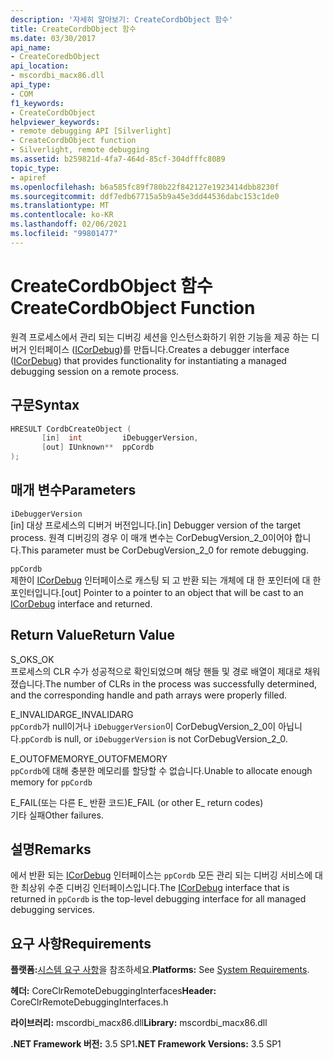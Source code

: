 ```yaml
---
description: '자세히 알아보기: CreateCordbObject 함수'
title: CreateCordbObject 함수
ms.date: 03/30/2017
api_name:
- CreateCoredbObject
api_location:
- mscordbi_macx86.dll
api_type:
- COM
f1_keywords:
- CreateCordbObject
helpviewer_keywords:
- remote debugging API [Silverlight]
- CreateCordbObject function
- Silverlight, remote debugging
ms.assetid: b259821d-4fa7-464d-85cf-304dfffc8089
topic_type:
- apiref
ms.openlocfilehash: b6a585fc89f780b22f842127e1923414dbb8230f
ms.sourcegitcommit: ddf7edb67715a5b9a45e3dd44536dabc153c1de0
ms.translationtype: MT
ms.contentlocale: ko-KR
ms.lasthandoff: 02/06/2021
ms.locfileid: "99801477"
---
```

# <a name="createcordbobject-function"></a><span data-ttu-id="ed6c9-103">CreateCordbObject 함수</span><span class="sxs-lookup"><span data-stu-id="ed6c9-103">CreateCordbObject Function</span></span>

<span data-ttu-id="ed6c9-104">원격 프로세스에서 관리 되는 디버깅 세션을 인스턴스화하기 위한 기능을 제공 하는 디버거 인터페이스 ([ICorDebug](icordebug-interface.md))를 만듭니다.</span><span class="sxs-lookup"><span data-stu-id="ed6c9-104">Creates a debugger interface ([ICorDebug](icordebug-interface.md)) that provides functionality for instantiating a managed debugging session on a remote process.</span></span>  
  
## <a name="syntax"></a><span data-ttu-id="ed6c9-105">구문</span><span class="sxs-lookup"><span data-stu-id="ed6c9-105">Syntax</span></span>  
  
```cpp  
HRESULT CordbCreateObject (  
       [in]  int         iDebuggerVersion,
       [out] IUnknown**  ppCordb  
);  
```  
  
## <a name="parameters"></a><span data-ttu-id="ed6c9-106">매개 변수</span><span class="sxs-lookup"><span data-stu-id="ed6c9-106">Parameters</span></span>  

 `iDebuggerVersion`  
 <span data-ttu-id="ed6c9-107">[in] 대상 프로세스의 디버거 버전입니다.</span><span class="sxs-lookup"><span data-stu-id="ed6c9-107">[in] Debugger version of the target process.</span></span> <span data-ttu-id="ed6c9-108">원격 디버깅의 경우 이 매개 변수는 CorDebugVersion_2_0이어야 합니다.</span><span class="sxs-lookup"><span data-stu-id="ed6c9-108">This parameter must be CorDebugVersion_2_0 for remote debugging.</span></span>  
  
 `ppCordb`  
 <span data-ttu-id="ed6c9-109">제한이 [ICorDebug](icordebug-interface.md) 인터페이스로 캐스팅 되 고 반환 되는 개체에 대 한 포인터에 대 한 포인터입니다.</span><span class="sxs-lookup"><span data-stu-id="ed6c9-109">[out] Pointer to a pointer to an object that will be cast to an [ICorDebug](icordebug-interface.md) interface and returned.</span></span>  
  
## <a name="return-value"></a><span data-ttu-id="ed6c9-110">Return Value</span><span class="sxs-lookup"><span data-stu-id="ed6c9-110">Return Value</span></span>  

 <span data-ttu-id="ed6c9-111">S_OK</span><span class="sxs-lookup"><span data-stu-id="ed6c9-111">S_OK</span></span>  
 <span data-ttu-id="ed6c9-112">프로세스의 CLR 수가 성공적으로 확인되었으며 해당 핸들 및 경로 배열이 제대로 채워졌습니다.</span><span class="sxs-lookup"><span data-stu-id="ed6c9-112">The number of CLRs in the process was successfully determined, and the corresponding handle and path arrays were properly filled.</span></span>  
  
 <span data-ttu-id="ed6c9-113">E_INVALIDARG</span><span class="sxs-lookup"><span data-stu-id="ed6c9-113">E_INVALIDARG</span></span>  
 <span data-ttu-id="ed6c9-114">`ppCordb`가 null이거나 `iDebuggerVersion`이 CorDebugVersion_2_0이 아닙니다.</span><span class="sxs-lookup"><span data-stu-id="ed6c9-114">`ppCordb` is null, or `iDebuggerVersion` is not CorDebugVersion_2_0.</span></span>  
  
 <span data-ttu-id="ed6c9-115">E_OUTOFMEMORY</span><span class="sxs-lookup"><span data-stu-id="ed6c9-115">E_OUTOFMEMORY</span></span>  
 <span data-ttu-id="ed6c9-116">`ppCordb`에 대해 충분한 메모리를 할당할 수 없습니다.</span><span class="sxs-lookup"><span data-stu-id="ed6c9-116">Unable to allocate enough memory for `ppCordb`</span></span>  
  
 <span data-ttu-id="ed6c9-117">E_FAIL(또는 다른 E_ 반환 코드)</span><span class="sxs-lookup"><span data-stu-id="ed6c9-117">E_FAIL (or other E_ return codes)</span></span>  
 <span data-ttu-id="ed6c9-118">기타 실패</span><span class="sxs-lookup"><span data-stu-id="ed6c9-118">Other failures.</span></span>  
  
## <a name="remarks"></a><span data-ttu-id="ed6c9-119">설명</span><span class="sxs-lookup"><span data-stu-id="ed6c9-119">Remarks</span></span>  

 <span data-ttu-id="ed6c9-120">에서 반환 되는 [ICorDebug](icordebug-interface.md) 인터페이스는 `ppCordb` 모든 관리 되는 디버깅 서비스에 대 한 최상위 수준 디버깅 인터페이스입니다.</span><span class="sxs-lookup"><span data-stu-id="ed6c9-120">The [ICorDebug](icordebug-interface.md) interface that is returned in `ppCordb` is the top-level debugging interface for all managed debugging services.</span></span>  
  
## <a name="requirements"></a><span data-ttu-id="ed6c9-121">요구 사항</span><span class="sxs-lookup"><span data-stu-id="ed6c9-121">Requirements</span></span>  

 <span data-ttu-id="ed6c9-122">**플랫폼:**[시스템 요구 사항](../../get-started/system-requirements.md)을 참조하세요.</span><span class="sxs-lookup"><span data-stu-id="ed6c9-122">**Platforms:** See [System Requirements](../../get-started/system-requirements.md).</span></span>  
  
 <span data-ttu-id="ed6c9-123">**헤더:** CoreClrRemoteDebuggingInterfaces</span><span class="sxs-lookup"><span data-stu-id="ed6c9-123">**Header:** CoreClrRemoteDebuggingInterfaces.h</span></span>  
  
 <span data-ttu-id="ed6c9-124">**라이브러리:** mscordbi_macx86.dll</span><span class="sxs-lookup"><span data-stu-id="ed6c9-124">**Library:** mscordbi_macx86.dll</span></span>  
  
 <span data-ttu-id="ed6c9-125">**.NET Framework 버전:** 3.5 SP1</span><span class="sxs-lookup"><span data-stu-id="ed6c9-125">**.NET Framework Versions:** 3.5 SP1</span></span>
